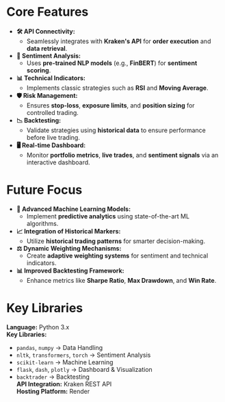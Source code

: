 
#   Core Features
- **🛠️ API Connectivity:**  
   - Seamlessly integrates with **Kraken's API** for **order execution** and **data retrieval**.
- **🧠 Sentiment Analysis:**  
   - Uses **pre-trained NLP models** (e.g., **FinBERT**) for **sentiment scoring**.
- **📊 Technical Indicators:**  
   - Implements classic strategies such as **RSI** and **Moving Average**.
- **🛡️ Risk Management:**  
   - Ensures **stop-loss**, **exposure limits**, and **position sizing** for controlled trading.
- **📉 Backtesting:**  
   - Validate strategies using **historical data** to ensure performance before live trading.
- **🖥️ Real-time Dashboard:**  
   - Monitor **portfolio metrics**, **live trades**, and **sentiment signals** via an interactive dashboard.
#  Future Focus
- **🤖 Advanced Machine Learning Models:**  
   - Implement **predictive analytics** using state-of-the-art ML algorithms.
- **📈 Integration of Historical Markers:**  
   - Utilize **historical trading patterns** for smarter decision-making.
- **⚖️ Dynamic Weighting Mechanisms:**  
   - Create **adaptive weighting systems** for sentiment and technical indicators.
- **📊 Improved Backtesting Framework:**  
   - Enhance metrics like **Sharpe Ratio**, **Max Drawdown**, and **Win Rate**.
#   Key Libraries
**Language:** Python 3.x  
**Key Libraries:**  
-  `pandas`, `numpy` → Data Handling  
-  `nltk`, `transformers`, `torch` → Sentiment Analysis  
-  `scikit-learn` → Machine Learning  
-  `flask`, `dash`, `plotly` → Dashboard & Visualization  
-  `backtrader` → Backtesting  
**API Integration:** Kraken REST API  
**Hosting Platform:** Render  
